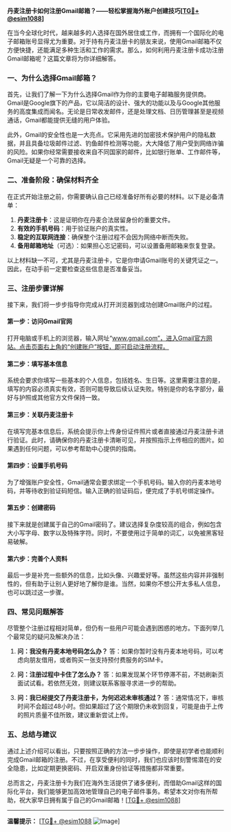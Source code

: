 **丹麦注册卡如何注册Gmail邮箱？——轻松掌握海外账户创建技巧[[TG💪+ @esim1088](https://t.me/s/esim1088)]**

在当今全球化时代，越来越多的人选择在国外居住或工作，而拥有一个国际化的电子邮箱账号显得尤为重要。对于持有丹麦注册卡的朋友来说，使用Gmail邮箱不仅方便快捷，还能满足多种生活和工作的需求。那么，如何利用丹麦注册卡成功注册Gmail邮箱呢？这篇文章将为你详细解答。

### 一、为什么选择Gmail邮箱？

首先，让我们了解一下为什么选择Gmail作为你的主要电子邮箱服务提供商。Gmail是Google旗下的产品，它以简洁的设计、强大的功能以及与Google其他服务的高度集成而闻名。无论是日常收发邮件，还是处理文档、日历管理甚至是视频通话，Gmail都能提供无缝的用户体验。

此外，Gmail的安全性也是一大亮点。它采用先进的加密技术保护用户的隐私数据，并且具备垃圾邮件过滤、钓鱼邮件检测等功能，大大降低了用户受到网络诈骗的风险。如果你经常需要接收来自不同国家的邮件，比如银行账单、工作邮件等，Gmail无疑是一个可靠的选择。

### 二、准备阶段：确保材料齐全

在正式开始注册之前，你需要确认自己已经准备好所有必要的材料。以下是必备清单：

1. **丹麦注册卡**：这是证明你在丹麦合法居留身份的重要文件。
2. **有效的手机号码**：用于验证账户的真实性。
3. **稳定的互联网连接**：确保整个注册过程不会因为网络中断而失败。
4. **备用邮箱地址**（可选）：如果担心忘记密码，可以设置备用邮箱来恢复登录。

以上材料缺一不可，尤其是丹麦注册卡，它是你申请Gmail账号的关键凭证之一。因此，在动手前一定要检查这些信息是否准备妥当。

### 三、注册步骤详解

接下来，我们将一步步指导你完成从打开浏览器到成功创建Gmail账户的过程。

#### 第一步：访问Gmail官网
打开电脑或手机上的浏览器，输入网址“www.gmail.com”，进入Gmail官方网站。点击页面右上角的“创建账户”按钮，即可启动注册流程。

#### 第二步：填写基本信息
系统会要求你填写一些基本的个人信息，包括姓名、生日等。这里需要注意的是，填写的内容必须真实有效，否则可能导致后续认证失败。特别是你的名字部分，最好与护照或其他官方文件保持一致。

#### 第三步：关联丹麦注册卡
在填写完基本信息后，系统会提示你上传身份证件照片或者直接通过丹麦注册卡进行验证。此时，请确保你的丹麦注册卡清晰可见，并按照指示上传相应的图片。如果遇到任何问题，可以参考帮助中心提供的指南。

#### 第四步：设置手机号码
为了增强账户安全性，Gmail通常会要求绑定一个手机号码。输入你的丹麦本地号码，并等待收到验证码短信。输入正确的验证码后，便完成了手机号绑定操作。

#### 第五步：创建密码
接下来就是创建属于自己的Gmail密码了。建议选择复杂度较高的组合，例如包含大小写字母、数字以及特殊字符。同时，不要使用过于简单的词汇，以免被黑客轻易破解。

#### 第六步：完善个人资料
最后一步是补充一些额外的信息，比如头像、兴趣爱好等。虽然这些内容并非强制性的，但有助于让别人更好地了解你是谁。当然，如果你不想公开太多私人信息，也可以跳过这一步骤。

### 四、常见问题解答

尽管整个注册过程相对简单，但仍有一些用户可能会遇到困惑的地方。下面列举几个最常见的疑问及解决办法：

1. **问：我没有丹麦本地号码怎么办？**
   答：如果你暂时没有丹麦本地号码，可以考虑向朋友借用，或者购买一张支持预付费服务的SIM卡。

2. **问：注册过程中卡住了怎么办？**
   答：如果发现某个环节停滞不前，不妨刷新页面试试看。若依然无效，则建议联系客服寻求进一步的帮助。

3. **问：我已经提交了丹麦注册卡，为何迟迟未审核通过？**
   答：通常情况下，审核时间不会超过48小时。但如果超过了这个期限仍未收到回复，可能是由于上传的照片质量不佳所致，建议重新尝试上传。

### 五、总结与建议

通过上述介绍可以看出，只要按照正确的方法一步步操作，即使是初学者也能顺利完成Gmail邮箱的注册。不过，在享受便利的同时，我们也应该时刻警惕潜在的安全隐患，比如定期更换密码、开启双重身份验证等措施都非常重要。

总而言之，丹麦注册卡为我们在海外生活提供了诸多便利，而借助Gmail这样的国际化平台，我们能够更加高效地管理自己的电子邮件事务。希望本文对你有所帮助，祝大家早日拥有属于自己的Gmail邮箱！[[TG💪+ @esim1088](https://t.me/s/esim1088)]

---

**温馨提示：** [[TG💪+ @esim1088](https://t.me/s/esim1088) ![Image](https://i.postimg.cc/4NQfJmqS/Snipaste-2025-05-13-00-14-12.png)]